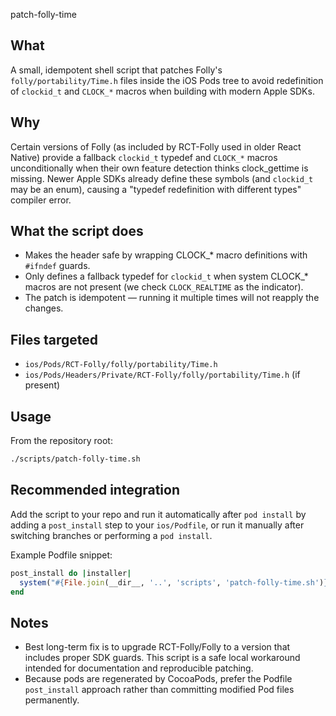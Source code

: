 patch-folly-time

What
----
A small, idempotent shell script that patches Folly's `folly/portability/Time.h` files inside the iOS Pods tree to avoid redefinition of `clockid_t` and `CLOCK_*` macros when building with modern Apple SDKs.

Why
---
Certain versions of Folly (as included by RCT-Folly used in older React Native) provide a fallback `clockid_t` typedef and `CLOCK_*` macros unconditionally when their own feature detection thinks clock_gettime is missing. Newer Apple SDKs already define these symbols (and `clockid_t` may be an enum), causing a "typedef redefinition with different types" compiler error.

What the script does
---------------------
- Makes the header safe by wrapping CLOCK_* macro definitions with `#ifndef` guards.
- Only defines a fallback typedef for `clockid_t` when system CLOCK_* macros are not present (we check `CLOCK_REALTIME` as the indicator).
- The patch is idempotent — running it multiple times will not reapply the changes.

Files targeted
--------------
- `ios/Pods/RCT-Folly/folly/portability/Time.h`
- `ios/Pods/Headers/Private/RCT-Folly/folly/portability/Time.h` (if present)

Usage
-----
From the repository root:

```bash
./scripts/patch-folly-time.sh
```

Recommended integration
-----------------------
Add the script to your repo and run it automatically after `pod install` by adding a `post_install` step to your `ios/Podfile`, or run it manually after switching branches or performing a `pod install`.

Example Podfile snippet:

```ruby
post_install do |installer|
  system("#{File.join(__dir__, '..', 'scripts', 'patch-folly-time.sh')}")
end
```

Notes
-----
- Best long-term fix is to upgrade RCT-Folly/Folly to a version that includes proper SDK guards. This script is a safe local workaround intended for documentation and reproducible patching.
- Because pods are regenerated by CocoaPods, prefer the Podfile `post_install` approach rather than committing modified Pod files permanently.
